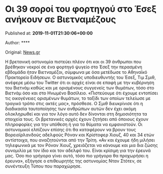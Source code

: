 
# Οι 39 σοροί του φορτηγού στο Έσεξ ανήκουν σε Βιετναμέζους

Published at: **2019-11-01T21:30:06+00:00**

Author: ****

Original: [News.gr](https://www.news.gr/kosmos/article/2016230/i-39-sori-tou-fortigou-sto-esex-anikoun-se-vietnamezous.html)

Η βρετανική αστυνομία πιστεύει πλέον ότι και οι 39 άνθρωποι που βρέθηκαν νεκροί σε ένα φορτηγό ψυγείο στο Έσεξ την περασμένη εβδομάδα ήταν Βιετναμέζοι, σύμφωνα με όσα μετέδωσε το Αθηναϊκό Πρακτορείο Ειδήσεων.
Ο αστυνομικός υποδιευθυντής του Έσεξ, Τιμ Σμιθ, ανέφερε μέσω του Twitter ότι οι αρχές είναι σε επαφή με την κυβέρνηση του Βιετνάμ καθώς και με ορισμένους συγγενείς των θυμάτων, τόσο στο Βιετνάμ όσο και στο Ηνωμένο Βασίλειο. «Πιστεύουμε ότι έχουμε εντοπίσει τις οικογένειες ορισμένων θυμάτων, το ταξίδι των οποίων τελείωσε με τραγικό τρόπο στις ακτές μας», πρόσθεσε.
Ο Σμιθ διευκρίνισε ότι η διαδικασία ταυτοποίησης των ανθρώπων αυτών δεν έχει ακόμη ολοκληρωθεί και για τον λόγο αυτό δεν δίνονται στη δημοσιότητα τα στοιχεία τους.
Οι βρετανικές αρχές έχουν ζητήσει από όποιους έχουν πληροφορίες για την υπόθεση ή για τα θύματα να εμφανιστούν.
Οι αστυνομικοί ελπίζουν επίσης ότι θα καταφέρουν να βρουν τους Βορειοϊρλανδούς αδελφούς Ρόναν και Κρίστοφερ Χιουζ, 40 και 34 ετών αντίστοιχα, που αναζητούνται από την Τρίτη. «Αν και έχουμε ήδη μιλήσει τηλεφωνικά με τον Ρόναν Χιουζ, χρειάζεται να κάνουμε και μια δια ζώσης συνομιλία με τον ίδιο και τον αδελφό του. Είναι κρίσιμη για την έρευνά μας. Όσο πιο γρήγορα γίνει αυτό, τόσο πιο γρήγορα θα προχωρήσει η έρευνα», εξήγησε ο επιθεωρητής της αστυνομίας Νταν Στότεν, σε συνέντευξη Τύπου που παραχώρησε.

